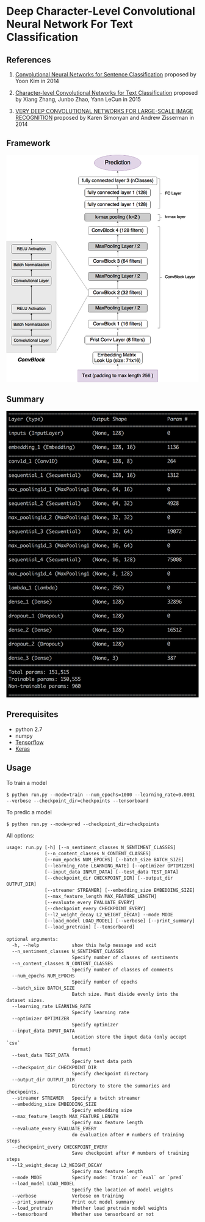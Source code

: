 # Deep Character-Level Convolutional Neural Network For Text Classification #

References
----------

1. [Convolutional Neural Networks for Sentence Classification](https://arxiv.org/abs/1408.5882) proposed by Yoon Kim in 2014

2. [Character-level Convolutional Networks for Text Classification](https://arxiv.org/abs/1509.01626) proposed by Xiang Zhang, Junbo Zhao, Yann LeCun in 2015

3. [VERY DEEP CONVOLUTIONAL NETWORKS FOR LARGE-SCALE IMAGE RECOGNITION](https://arxiv.org/abs/1409.1556) proposed by Karen Simonyan and Andrew Zisserman in 2014

Framework
---------

![](assest/DCLCNN.png)

Summary
-------

![](assest/summary.png)


Prerequisites
-------------

- python 2.7
- numpy
- [Tensorflow](https://www.tensorflow.org/)
- [Keras](https://github.com/fchollet/keras)


Usage
-----

To train a model

    $ python run.py --mode=train --num_epochs=1000 --learning_rate=0.0001 --verbose --checkpoint_dir=checkpoints --tensorboard

To predic a model

    $ python run.py --mode=pred --checkpoint_dir=checkpoints


All options:
```
usage: run.py [-h] [--n_sentiment_classes N_SENTIMENT_CLASSES]
              [--n_content_classes N_CONTENT_CLASSES]
              [--num_epochs NUM_EPOCHS] [--batch_size BATCH_SIZE]
              [--learning_rate LEARNING_RATE] [--optimizer OPTIMIZER]
              [--input_data INPUT_DATA] [--test_data TEST_DATA]
              [--checkpoint_dir CHECKPOINT_DIR] [--output_dir OUTPUT_DIR]
              [--streamer STREAMER] [--embedding_size EMBEDDING_SIZE]
              [--max_feature_length MAX_FEATURE_LENGTH]
              [--evaluate_every EVALUATE_EVERY]
              [--checkpoint_every CHECKPOINT_EVERY]
              [--l2_weight_decay L2_WEIGHT_DECAY] --mode MODE
              [--load_model LOAD_MODEL] [--verbose] [--print_summary]
              [--load_pretrain] [--tensorboard]

optional arguments:
  -h, --help            show this help message and exit
  --n_sentiment_classes N_SENTIMENT_CLASSES
                        Specify number of classes of sentiments
  --n_content_classes N_CONTENT_CLASSES
                        Specify number of classes of comments
  --num_epochs NUM_EPOCHS
                        Specify number of epochs
  --batch_size BATCH_SIZE
                        Batch size. Must divide evenly into the dataset sizes.
  --learning_rate LEARNING_RATE
                        Specify learning rate
  --optimizer OPTIMIZER
                        Specify optimizer
  --input_data INPUT_DATA
                        Location store the input data (only accept `csv`
                        format)
  --test_data TEST_DATA
                        Specify test data path
  --checkpoint_dir CHECKPOINT_DIR
                        Specify checkpoint directory
  --output_dir OUTPUT_DIR
                        Directory to store the summaries and checkpoints.
  --streamer STREAMER   Specify a twitch streamer
  --embedding_size EMBEDDING_SIZE
                        Specify embedding size
  --max_feature_length MAX_FEATURE_LENGTH
                        Specify max feature length
  --evaluate_every EVALUATE_EVERY
                        do evaluation after # numbers of training steps
  --checkpoint_every CHECKPOINT_EVERY
                        Save checkpoint after # numbers of training steps
  --l2_weight_decay L2_WEIGHT_DECAY
                        Specify max feature length
  --mode MODE           Specify mode: `train` or `eval` or `pred`
  --load_model LOAD_MODEL
                        Specify the location of model weights
  --verbose             Verbose on training
  --print_summary       Print out model summary
  --load_pretrain       Whether load pretrain model weights
  --tensorboard         Whether use tensorboard or not
```


